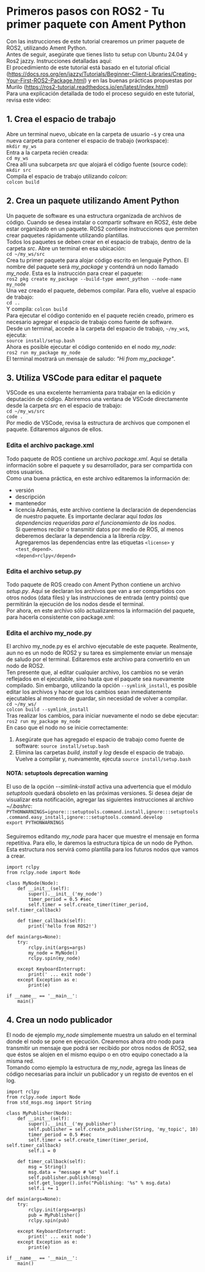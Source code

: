 # Primeros pasos con ROS2 - Tu primer paquete con Ament Python
Con las instrucciones de este tutorial crearemos un primer paquete de ROS2, utilizando Ament Python.    
Antes de seguir, asegúrate que tienes listo tu setup con Ubuntu 24.04 y Ros2 jazzy. Instrucciones detalladas aquí:  
El procedimiento de este tutorial está basado en el tutorial oficial (https://docs.ros.org/en/jazzy/Tutorials/Beginner-Client-Libraries/Creating-Your-First-ROS2-Package.html) y en las buenas prácticas propuestas por Murilo (https://ros2-tutorial.readthedocs.io/en/latest/index.html)   
Para una explicación detallada de todo el proceso seguido en este tutorial, revisa este video:  
## 1. Crea el espacio de trabajo
Abre un terminal nuevo, ubícate en la carpeta de usuario `~$` y crea una nueva carpeta para contener el espacio de trabajo (workspace):   
      `mkdir my_ws`   
Entra a la carpeta recién creada:   
      `cd my_ws`   
Crea allí una subcarpeta *src* que alojará el código fuente (source code):   
      `mkdir src`   
Compila el espacio de trabajo utilizando *colcon*:   
      `colcon build`  

## 2. Crea un paquete utilizando Ament Python
Un paquete de software es una estructura organizada de archivos de código. Cuando se desea instalar o compartir software en ROS2, éste debe estar organizado en un paquete.
ROS2 contiene instrucciones que permiten crear paquetes rápidamente utilizando plantillas.   
Todos los paquetes se deben crear en el espacio de trabajo, dentro de la carpeta *src*. Abre un terminal en esa ubicación:      
      `cd ~/my_ws/src`   
Crea tu primer paquete para alojar código escrito en lenguaje Python. El nombre del paquete será *my_package* y contendrá un nodo llamado *my_node*. Esta es la instrucción para crear el paquete:   
      `ros2 pkg create my_package --build-type ament_python --node-name my_node`   
Una vez creado el paquete, debemos compilar. Para ello, vuelve al espacio de trabajo:   
      `cd ..`  
Y compila:
      `colcon build`  
Para ejecutar el código contenido en el paquete recién creado, primero es necesario agregar el espacio de trabajo como fuente de software.   
Desde un terminal, accede a la carpeta del espacio de trabajo, `~/my_ws$`, ejecuta:   
      `source install/setup.bash`   
Ahora es posible ejecutar el código contenido en el nodo *my_node*:   
      `ros2 run my_package my_node`   
El terminal mostrará un mensaje de saludo: *"Hi from my_package"*.   

## 3. Utiliza VSCode para editar el paquete
VSCode es una excelente herramienta para trabajar en la edición y deputación de código. Abriremos una ventana de VSCode directamente desde la carpeta *src* en el espacio de trabajo:   
      `cd ~/my_ws/src`   
      `code .`   
Por medio de VSCode, revisa la estructura de archivos que componen el paquete. Editaremos algunos de ellos.  
### Edita el archivo package.xml
Todo paquete de ROS contiene un archivo *package.xml*. Aquí se detalla información sobre el paquete y su desarrollador, para ser compartida con otros usuarios.   
Como una buena práctica, en este archivo editaremos la información de:
- versión
- descripción
- mantenedor
- licencia
Además, este archivo contiene la declaración de dependencias de nuestro paquete. Es importante declarar aquí *todas las dependencias requeridas para el funcionamiento de los nodos*.   
Si queremos recibir o transmitir datos por medio de ROS, al menos deberemos declarar la dependencia a la librería *rclpy*.  
Agregaremos las dependencias entre las etiquetas `<license>` y `<test_depend>`.   
      `<depend>rclpy</depend>`   
### Edita el archivo setup.py
Todo paquete de ROS creado con Ament Python contiene un archivo *setup.py*. Aquí se declaran los archivos que van a ser compartidos con otros nodos (data files) y las instrucciones de entrada (entry points) que permitirán la ejecución de los nodos desde el terminal.   
Por ahora, en este archivo sólo actualizaremos la información del paquete, para hacerla consistente con package.xml:   
### Edita el archivo my_node.py
El archivo my_node.py es el archivo ejecutable de este paquete. Realmente, aun no es un nodo de ROS2 y su tarea es simplemente enviar un mensaje de saludo por el terminal. Editaremos este archivo para convertirlo en un nodo de ROS2.    
Ten presente que, al editar cualquier archivo, los cambios no se verán reflejados en el ejecutable, sino hasta que el paquete sea nuevamente compilado. Sin embargo, utilizando la opción `--symlink_install`, es posible editar los archivos y hacer que los cambios sean inmediatemente ejecutables al momento de guardar, sin necesidad de volver a compilar.   
      `cd ~/my_ws/`   
      `colcon build --symlink_install`   
Tras realizar los cambios, para iniciar nuevamente el nodo se debe ejecutar:   
      `ros2 run my_package my_node`   
En caso que el nodo no se inicie correctamente:
1. Asegúrate que has agregado el espacio de trabajo como fuente de software: `source install/setup.bash`
2. Elimina las carpetas *build*, *install* y *log* desde el espacio de trabajo. Vuelve a compilar y, nuevamente, ejecuta `source install/setup.bash`     

#### NOTA: setuptools deprecation warning   

El uso de la opción *--simlink-install* activa una advertencia que el módulo *setuptools* quedará obsoleto en las próximas versiones. Si desea dejar de visualizar esta notificación, agregar las siguientes instrucciones al archivo *~/.bashrc*:   
    `PYTHONWARNINGS=ignore:::setuptools.command.install,ignore:::setuptools.command.easy_install,ignore:::setuptools.command.develop`   
    `export PYTHONWARNINGS`   
####

Seguiremos editando *my_node* para hacer que muestre el mensaje en forma repetitiva. Para ello, le daremos la estructura típica de un nodo de Python. Esta estructura nos servirá como plantilla para los futuros nodos que vamos a crear.   
```
import rclpy
from rclpy.node import Node

class MyNode(Node):
    def __init__(self):
        super().__init__('my_node')
        timer_period = 0.5 #sec
        self.timer = self.create_timer(timer_period, self.timer_callback)
    
    def timer_callback(self):
        print('hello from ROS2!')

def main(args=None):
    try: 
        rclpy.init(args=args)
        my_node = MyNode()
        rclpy.spin(my_node)

    except KeyboardInterrupt:
        print(' ... exit node')
    except Exception as e:
        print(e)

if __name__ == '__main__':
    main()
```

## 4. Crea un nodo publicador
El nodo de ejemplo *my_node* simplemente muestra un saludo en el terminal donde el nodo se pone en ejecución. Crearemos ahora otro nodo para transmitir un mensaje que podrá ser recibido por otros nodos de ROS2, sea que éstos se alojen en el mismo equipo o en otro equipo conectado a la misma red.   
Tomando como ejemplo la estructura de *my_node*, agrega las líneas de código necesarias para incluir un publicador y un registo de eventos en el log.   
```
import rclpy
from rclpy.node import Node
from std_msgs.msg import String

class MyPublisher(Node):
    def __init__(self):
        super().__init__('my_publisher')
        self.publisher = self.create_publisher(String, 'my_topic', 10)
        timer_period = 0.5 #sec
        self.timer = self.create_timer(timer_period, self.timer_callback)
        self.i = 0

    def timer_callback(self):
        msg = String()
        msg.data = "message # %d" %self.i
        self.publisher.publish(msg)
        self.get_logger().info("Publishing: '%s" % msg.data)
        self.i += 1

def main(args=None):
    try: 
        rclpy.init(args=args)
        pub = MyPublisher()
        rclpy.spin(pub)

    except KeyboardInterrupt:
        print(' ... exit node')
    except Exception as e:
        print(e)

if __name__ == '__main__':
    main()
```

